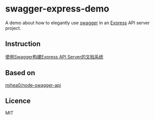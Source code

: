 # swagger-express-demo
A demo about how to elegantly use [swagger](http://swagger.io/) in an [Express](http://expressjs.com/) API server project.

## Instruction
[使用Swagger构建Express API Server的文档系统](http://maples7.com/2016/09/06/build-doc-system-of-express-api-server-with-swagger/)

## Based on 
[mjhea0/node-swagger-api](https://github.com/mjhea0/node-swagger-api)

## Licence
MIT
